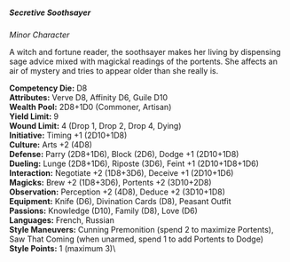 ##### Secretive Soothsayer

*Minor Character*

A witch and fortune reader, the soothsayer makes her living by
dispensing sage advice mixed with magickal readings of the portents. She
affects an air of mystery and tries to appear older than she really is.

**Competency Die:** D8\
**Attributes:** Verve D8, Affinity D6, Guile D10\
**Wealth Pool:** 2D8+1D0 (Commoner, Artisan)\
**Yield Limit:** 9\
**Wound Limit:** 4 (Drop 1, Drop 2, Drop 4, Dying)\
**Initiative:** Timing +1 (2D10+1D8)\
**Culture:** Arts +2 (4D8)\
**Defense:** Parry (2D8+1D6), Block (2D6), Dodge +1 (2D10+1D8)\
**Dueling:** Lunge (2D8+1D6), Riposte (3D6), Feint +1 (2D10+1D8+1D6)\
**Interaction:** Negotiate +2 (1D8+3D6), Deceive +1 (2D10+1D6)\
**Magicks:** Brew +2 (1D8+3D6), Portents +2 (3D10+2D8)\
**Observation:** Perception +2 (4D8), Deduce +2 (3D10+1D8)\
**Equipment:** Knife (D6), Divination Cards (D8), Peasant Outfit\
**Passions:** Knowledge (D10), Family (D8), Love (D6)\
**Languages:** French, Russian\
**Style Maneuvers:** Cunning Premonition (spend 2 to maximize Portents),
Saw That Coming (when unarmed, spend 1 to add Portents to Dodge)\
**Style Points:** 1 (maximum 3)\
